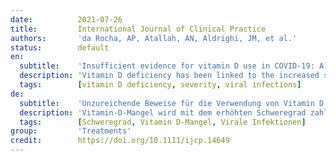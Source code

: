 ```yaml
---
date:          2021-07-26
title:         International Journal of Clinical Practice
authors:       'da Rocha, AP, Atallah, AN, Aldrighi, JM, et al.'
status:        default
en:
  subtitle:    'Insufficient evidence for vitamin D use in COVID-19: A rapid systematic review'
  description: 'Vitamin D deficiency has been linked to the increased severity of numerous viral infections. To assess whether vitamin D supplementation is safe and effective for the treatment of COVID-19. We searched MEDLINE, EMBASE, CENTRAL, LILACS and LOVE for randomised controlled trials (RCTs) published up to 2 March evaluating the effects of vitamin D for the treatment of coronavirus disease (COVID-19). Two authors selected the studies and analysed the data evidence following Cochrane Recommendations. We included three RCTs with a total of 385 participants. We found low certainty evidence indicating that hospitalised patients under calcifediol plus standard care (SC) treatment seem to present a significantly lower risk of being admitted to ICU but no difference in mortality. We found low to very low certainty evidence that the improvement in fibrinogen levels is slightly greater in mildly symptomatic or asymptomatic patients with COVID-19 that used cholecalciferol plus SC than in those treated with placebo plus SC (mean difference), and the patients who used cholecalciferol plus SC achieved more SARS-CoV-2 negativity, but not on d-dimer, c-reactive protein (CRP) or procalcitonin compared with the patients in the placebo plus SC group. We also found low to moderate certainty evidence that a single high dose of vitamin D does not seem to be effective for reducing mortality, length of hospital stay, ICU admissions and d-dimer or CRP levels when used in patients with moderate to severe COVID-19. As a practical implication, the use of vitamin D associated with SC seems to provide some benefit to patients with COVID-19. However, the evidence is currently insufficient to support the routine use of vitamin D for the management of COVID-19, as its effectiveness seems to depend on the dosage, on the baseline vitamin D levels, and on the degree of COVID-19 severity.'
  tags:        [vitamin D deficiency, severity, viral infections]
de:
  subtitle:    'Unzureichende Beweise für die Verwendung von Vitamin D bei COVID-19: Eine schnelle systematische Überprüfung'
  description: 'Vitamin-D-Mangel wird mit dem erhöhten Schweregrad zahlreicher viraler Infektionen in Verbindung gebracht. Untersucht werden sollte, ob eine Vitamin-D-Supplementierung für die Behandlung von COVID-19 sicher und wirksam ist. Wir suchten in MEDLINE, EMBASE, CENTRAL, LILACS und LOVE nach randomisierten kontrollierten Studien (RCTs), die bis zum 2. März veröffentlicht wurden und die Wirkung von Vitamin D bei der Behandlung von Coronavirus-Erkrankungen (COVID-19) bewerten. Zwei Autoren wählten die Studien aus und analysierten die Daten gemäß den Cochrane-Empfehlungen. Wir schlossen drei RCTs mit insgesamt 385 Teilnehmern ein. Wir fanden Belege mit geringer Sicherheit, die darauf hinweisen, dass hospitalisierte Patienten unter Calcifediol plus Standardbehandlung (SC) offenbar ein signifikant geringeres Risiko haben, auf die Intensivstation aufgenommen zu werden, aber keinen Unterschied in der Sterblichkeit. Wir fanden Hinweise mit geringer bis sehr geringer Sicherheit, dass die Verbesserung des Fibrinogenspiegels bei Patienten mit leichter oder asymptomatischer COVID-19, die mit Cholecalciferol plus SC behandelt wurden, etwas größer ist als bei Patienten, die mit Placebo plus SC behandelt wurden (mittlerer Unterschied), und dass die Patienten, die mit Cholecalciferol plus SC behandelt wurden, mehr SARS-CoV-2-Negativität erreichten, jedoch nicht bei d-Dimer, c-reaktivem Protein (CRP) oder Procalcitonin im Vergleich zu den Patienten in der Placebo-plus-SC-Gruppe. Außerdem fanden wir Hinweise mit geringer bis mittlerer Sicherheit, dass eine einmalige hohe Dosis Vitamin D bei Patienten mit mittelschwerer bis schwerer COVID-19 die Sterblichkeit, die Dauer des Krankenhausaufenthalts, die Aufnahme in die Intensivstation und die D-Dimer- oder CRP-Werte nicht wirksam zu reduzieren scheint. In der Praxis bedeutet dies, dass die Einnahme von Vitamin D in Verbindung mit SC einen gewissen Nutzen für Patienten mit COVID-19 zu haben scheint. Allerdings ist die Evidenz derzeit unzureichend, um den routinemäßigen Einsatz von Vitamin D für die Behandlung von COVID-19 zu unterstützen, da die Wirksamkeit von der Dosierung, dem Ausgangswert des Vitamin-D-Spiegels und dem Schweregrad von COVID-19 abzuhängen scheint.' 
  tags:        [Schweregrad, Vitamin D-Mangel, Virale Infektionen]
group:         'Treatments'
credit:        https://doi.org/10.1111/ijcp.14649
---
```

